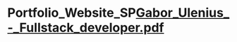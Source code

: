 # Portfolio_Website_SP[Gabor_Ulenius_-_Fullstack_developer.pdf](https://github.com/mobahug/gaborulenius/files/9175250/Gabor_Ulenius_-_Fullstack_developer.pdf)
